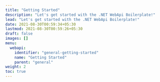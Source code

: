 ```yaml
---
title: "Getting Started"
description: "Let's get started with the .NET WebApi Boilerplate!"
lead: "Let's get started with the .NET WebApi Boilerplate!"
date: 2021-08-30T00:59:34+05:30
lastmod: 2021-08-30T00:59:26+05:30
draft: false
images: []
menu:
  webapi:
    identifier: "general-getting-started"
    name: "Getting Started"
    parent: "general"
weight: 2
toc: true
---
```

